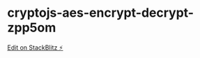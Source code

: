 # cryptojs-aes-encrypt-decrypt-zpp5om

[Edit on StackBlitz ⚡️](https://stackblitz.com/edit/cryptojs-aes-encrypt-decrypt-zpp5om)